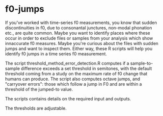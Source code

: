# f0-jumps
If you've worked with time-series f0 measurements, you know that sudden discontinuities in f0, due to consonantal junctures, non-modal phonation etc., are quite common. 
Maybe you want to identify places where these occur in order to exclude files or samples from your analysis which show innaccurate f0 measures. 
Maybe you're curious about the files with sudden jumps and want to inspect them. 
Either way, these R scripts will help you identify f0 jumps in a time series f0 measurement. 

The script threshold_method_error_detection.R computes if a sample-to-sample difference exceeds a set threshold in semitones, with the default threshold coming from a study on the maximum rate of f0 change that humans can produce. The script also computes octave jumps, and "carryover errors": those which follow a jump in F0 and are within a threshold of the jumped-to value. 

The scripts contains details on the required input and outputs. 

The thresholds are adjustable. 
